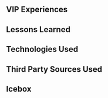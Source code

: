 ## VIP Experiences


## Lessons Learned



## Technologies Used

## Third Party Sources Used


## Icebox
